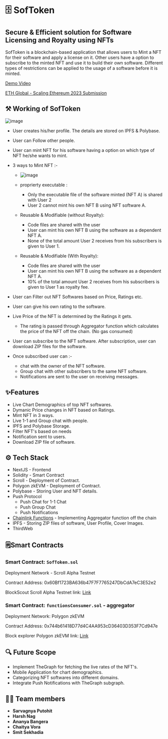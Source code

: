 # 🗄️ SofToken


## Secure & Efficient solution for Software Licensing and Royalty using NFTs
SofToken is a blockchain-based application that allows users to Mint a NFT for their software and apply a license on it. Other users have a option to subscribe to the minted NFT and use it to build their own software. Different types of restrictions can be applied to the usage of a software before it is minted.

[Demo Video](https://youtu.be/Y7W1sl1kC9A)  

[ETH Global - Scaling Ethereum 2023 Submission](https://ethglobal.com/showcase/softoken-4vh70)

## ⚒️ Working of SofToken


![image](https://user-images.githubusercontent.com/90528630/227774600-76e0ca14-1cc6-4e79-a5ae-be979421c0e6.png)


- User creates his/her profile. The details are stored on IPFS & Polybase.
- User can Follow other people.
- User can mint NFT for his software having a option on which type of NFT he/she wants to mint.
- 3 ways to Mint NFT :-

    - ![image](https://user-images.githubusercontent.com/90528630/227760594-4ecbd8d5-dd14-4b2d-a8fd-388e6fdc3eaa.png)

    - proprierty executable : 
        - Only the executable file of the software minted (NFT A) is shared with User 2
        - User 2 cannot mint his own NFT B using NFT software A.
     
    - Reusable & Modifiable (without Royalty):
        - Code files are shared with the user
        - User can mint his own NFT B using the software as a dependent NFT A.
        - None of the total amount User 2 receives from his subscribers is given to User 1.

    - Reusable & Modifiable (With Royalty):
        - Code files are shared with the user
        - User can mint his own NFT B using the software as a dependent NFT A.
        - 10% of the total amount User 2 receives from his subscribers is given to User 1 as royalty fee.
- User can Filter out NFT Softwares based on Price, Ratings etc.
- User can give his own rating to the software.
- Live Price of the NFT is determined by the Ratings it gets.
    - The rating is passed through Aggregator function which calculates the price of the NFT off the chain. (No gas consumed)
- User can subscribe to the NFT software. After subscription, user can download ZIP files for the software.
- Once subscribed user can :-
    - chat with the owner of the NFT software.
    - Group chat with other subscribers to the same NFT software.
    - Notifications are sent to the user on receiving messages.



## ✨Features
- Live Chart Demographics of top NFT softwares.
- Dymanic Price changes in NFT based on Ratings.
- Mint NFT in 3 ways.
- Live 1-1 and Group chat with people.
- IPFS and Polybase Storage.
- Filter NFT's based on needs
- Notification sent to users.
- Download ZIP file of software.

## ⚙️ Tech Stack
- NextJS - Frontend
- Solidity - Smart Contract
- Scroll - Deployment of Contract.
- Polygon zkEVM - Deployment of Contract.
- Polybase - Storing User and NFT details.
- Push Protocol 
    - Push Chat for 1-1 Chat
    - Push Group Chat
    - Push Notifications
- [Chainlink Functions](https://github.com/Jigsaw-23122002/Chainlink-Functions-for-ETH-Scaling) - Implementing Aggregator function off the chain
- IPFS - Storing ZIP files of software, User Profile, Cover Images.
- ThirdWeb


## 🗒️Smart Contracts

### Smart Contract: `SofToken.sol`

Deployment Network - Scroll Alpha Testnet

Contract Address: 0x60Bf1723BA636b47F7F7765247DbCdA7eC3E52e2

BlockScout Scroll Alpha Testnet link: [Link](https://blockscout.scroll.io/address/0x60Bf1723BA636b47F7F7765247DbCdA7eC3E52e2)


### Smart Contract: `functionsConsumer.sol` - aggregator

Deployment Network: Polygon zkEVM

Contract Address: 0x744b61418D77d4C4AA953cD36403D353F7Cd947e

Block explorer Polygon zkEVM link:  [Link](https://testnet-zkevm.polygonscan.com/address/0x744b61418D77d4C4AA953cD36403D353F7Cd947e)

## 🔍 Future Scope
- Implement TheGraph for fetching the live rates of the NFT's.
- Mobile Application for chart demographics.
- Categorizing NFT softwares into different domains.
- Integrate Push Notifications with TheGraph subgraph.


## 👩‍💻 Team members

- **Sarvagnya Putohit**
- **Harsh Nag**
- **Ananya Bangera**
- **Chaitya Vora**
- **Smit Sekhadia**
